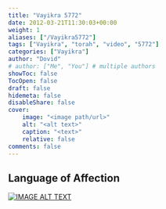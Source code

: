 ```yaml
---
title: "Vayikra 5772"
date: 2012-03-21T11:30:03+00:00
weight: 1
aliases: ["/Vayikra5772"]
tags: ["Vayikra", "torah", "video", "5772"]
categories: ["Vayikra"]
author: "Dovid"
# author: ["Me", "You"] # multiple authors
showToc: false
TocOpen: false
draft: false
hidemeta: false
disableShare: false
cover:
    image: "<image path/url>"
    alt: "<alt text>"
    caption: "<text>"
    relative: false
comments: false
---
```

 ## Language of Affection
 [![IMAGE ALT TEXT](http://img.youtube.com/vi/Epu1Xz4yqK8/0.jpg)](http://www.youtube.com/watch?v=Epu1Xz4yqK8 "Video Title")
